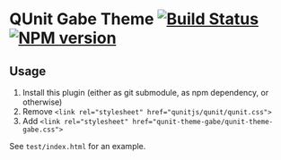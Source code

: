 # QUnit Gabe Theme [![Build Status](https://travis-ci.org/Krinkle/qunit-theme-gabe.png)](https://travis-ci.org/Krinkle/qunit-theme-gabe) [![NPM version](https://badge.fury.io/js/qunit-theme-gabe.png)](http://badge.fury.io/js/qunit-theme-gabe)

## Usage

1. Install this plugin (either as git submodule, as npm dependency, or otherwise)
2. Remove `<link rel="stylesheet" href="qunitjs/qunit/qunit.css">`
3. Add `<link rel="stylesheet" href="qunit-theme-gabe/qunit-theme-gabe.css">`

See `test/index.html` for an example.

